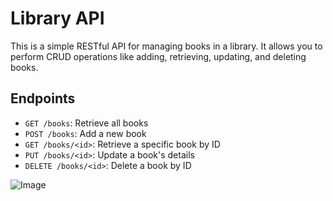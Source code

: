 
# Library API

This is a simple RESTful API for managing books in a library. It allows you to perform CRUD operations like adding, retrieving, updating, and deleting books.

## Endpoints

- `GET /books`: Retrieve all books
- `POST /books`: Add a new book
- `GET /books/<id>`: Retrieve a specific book by ID
- `PUT /books/<id>`: Update a book's details
- `DELETE /books/<id>`: Delete a book by ID

![Image](https://github.com/user-attachments/assets/4922d947-8950-4687-a11a-9cba7a7812c4)
